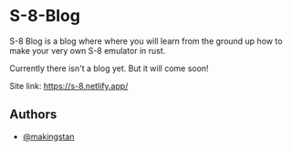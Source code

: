 # S-8-Blog

S-8 Blog is a blog where where you will learn from the ground up how to make your very own S-8 emulator in rust.

Currently there isn't a blog yet. But it will come soon!

Site link: https://s-8.netlify.app/

## Authors

- [@makingstan](https://www.github.com/makingstan)

